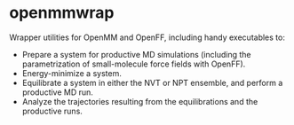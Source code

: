 # openmmwrap
Wrapper utilities for OpenMM and OpenFF, including handy executables to:
* Prepare a system for productive MD simulations (including the parametrization of small-molecule force fields with OpenFF).
* Energy-minimize a system.
* Equilibrate a system in either the NVT or NPT ensemble, and perform a productive MD run.
* Analyze the trajectories resulting from the equilibrations and the productive runs.
